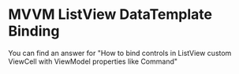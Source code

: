 
# MVVM ListView DataTemplate Binding

You can find an answer for "How to bind controls in ListView custom ViewCell with ViewModel properties like Command"

